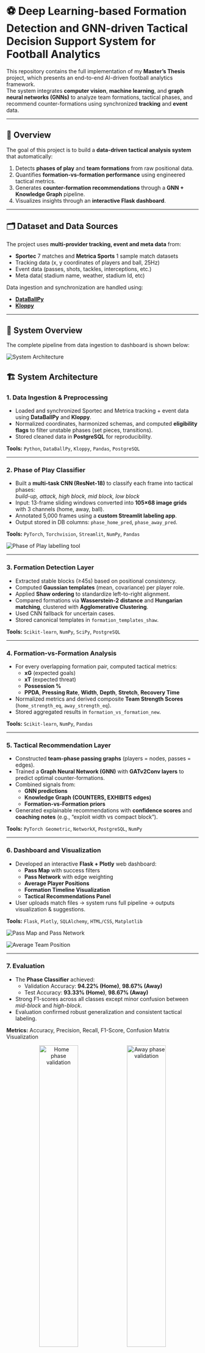 # ⚽ Deep Learning-based Formation Detection and GNN-driven Tactical Decision Support System for Football Analytics

This repository contains the full implementation of my **Master’s Thesis** project, which presents an end-to-end AI-driven football analytics framework.  
The system integrates **computer vision**, **machine learning**, and **graph neural networks (GNNs)** to analyze team formations, tactical phases, and recommend counter-formations using synchronized **tracking** and **event** data.

---

## 📘 Overview
The goal of this project is to build a **data-driven tactical analysis system** that automatically:
1. Detects **phases of play** and **team formations** from raw positional data.  
2. Quantifies **formation-vs-formation performance** using engineered tactical metrics.  
3. Generates **counter-formation recommendations** through a **GNN + Knowledge Graph** pipeline.  
4. Visualizes insights through an **interactive Flask dashboard**.

---

## 🗂️ Dataset and Data Sources
The project uses **multi-provider tracking, event and meta data** from:
- **Sportec** 7 matches and **Metrica Sports** 1 sample match datasets  
- Tracking data (x, y coordinates of players and ball, 25Hz)
- Event data (passes, shots, tackles, interceptions, etc.)
- Meta data( stadium name, weather, stadium Id, etc)

Data ingestion and synchronization are handled using:
- [**DataBallPy**](https://github.com/Alek050/databallpy)
- [**Kloppy**](https://github.com/PySport/kloppy)

---



## 🧠 System Overview
The complete pipeline from data ingestion to dashboard is shown below:

![System Architecture](Images/architecture.png)




## 🏗️ System Architecture
### 1. **Data Ingestion & Preprocessing**
- Loaded and synchronized Sportec and Metrica tracking + event data using **DataBallPy** and **Kloppy**.  
- Normalized coordinates, harmonized schemas, and computed **eligibility flags** to filter unstable phases (set pieces, transitions).  
- Stored cleaned data in **PostgreSQL** for reproducibility.  

**Tools:** `Python`, `DataBallPy`, `Kloppy`, `Pandas`, `PostgreSQL`


---

### 2. **Phase of Play Classifier**
- Built a **multi-task CNN (ResNet-18)** to classify each frame into tactical phases:  
  *build-up, attack, high block, mid block, low block*  
- Input: 13-frame sliding windows converted into **105×68 image grids** with 3 channels (home, away, ball).  
- Annotated 5,000 frames using a **custom Streamlit labeling app**.  
- Output stored in DB columns: `phase_home_pred`, `phase_away_pred`.

**Tools:** `PyTorch`, `Torchvision`, `Streamlit`, `NumPy`, `Pandas`

![Phase of Play labelling tool](Images/PHPlabellingtool.png)

---

### 3. **Formation Detection Layer**
- Extracted stable blocks (≥45s) based on positional consistency.
- Computed **Gaussian templates** (mean, covariance) per player role.
- Applied **Shaw ordering** to standardize left-to-right alignment.
- Compared formations via **Wasserstein-2 distance** and **Hungarian matching**, clustered with **Agglomerative Clustering**.
- Used CNN fallback for uncertain cases.  
- Stored canonical templates in `formation_templates_shaw`.

**Tools:** `Scikit-learn`, `NumPy`, `SciPy`, `PostgreSQL`

---

### 4. **Formation-vs-Formation Analysis**
- For every overlapping formation pair, computed tactical metrics:
  - **xG** (expected goals)
  - **xT** (expected threat)
  - **Possession %**
  - **PPDA**, **Pressing Rate**, **Width**, **Depth**, **Stretch**, **Recovery Time**
- Normalized metrics and derived composite **Team Strength Scores** (`home_strength_eq`, `away_strength_eq`).
- Stored aggregated results in `formation_vs_formation_new`.

**Tools:** `Scikit-learn`, `NumPy`, `Pandas`

---

### 5. **Tactical Recommendation Layer**
- Constructed **team-phase passing graphs** (players = nodes, passes = edges).
- Trained a **Graph Neural Network (GNN)** with **GATv2Conv layers** to predict optimal counter-formations.
- Combined signals from:
  - **GNN predictions**
  - **Knowledge Graph (COUNTERS, EXHIBITS edges)**
  - **Formation-vs-Formation priors**
- Generated explainable recommendations with **confidence scores** and **coaching notes** (e.g., “exploit width vs compact block”).

**Tools:** `PyTorch Geometric`, `NetworkX`, `PostgreSQL`, `NumPy`

---

### 6. **Dashboard and Visualization**
- Developed an interactive **Flask + Plotly** web dashboard:
  - **Pass Map** with success filters  
  - **Pass Network** with edge weighting  
  - **Average Player Positions**  
  - **Formation Timeline Visualization**  
  - **Tactical Recommendations Panel**  
- User uploads match files → system runs full pipeline → outputs visualization & suggestions.

**Tools:** `Flask`, `Plotly`, `SQLAlchemy`, `HTML/CSS`, `Matplotlib`

![Pass Map and Pass Network](Images/Pass_Map_Pass_Network.png)

![Average Team Position](Images/Team_position.png)


---

### 7. **Evaluation**
- The **Phase Classifier** achieved:
  - Validation Accuracy: **94.22% (Home)**, **98.67% (Away)**
  - Test Accuracy: **93.33% (Home)**, **98.67% (Away)**
- Strong F1-scores across all classes except minor confusion between *mid-block* and *high-block*.
- Evaluation confirmed robust generalization and consistent tactical labeling.

**Metrics:** Accuracy, Precision, Recall, F1-Score, Confusion Matrix Visualization

<p align="center">
  <img src="Images/Home_validation.png" alt="Home phase validation" width="45%" />
  <img src="Images/Away_validation.png" alt="Away phase validation" width="45%" />
</p>
<p align="center">
  <img src="Images/Home_test.png" alt="Home phase test" width="45%" />
  <img src="Images/Away_test.png" alt="Away phase test" width="45%" />
</p>


---
